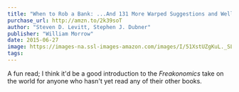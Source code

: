 ```yaml
---
title: "When to Rob a Bank: ...And 131 More Warped Suggestions and Well-Intended Rants"
purchase_url: http://amzn.to/2k39soT
author: "Steven D. Levitt, Stephen J. Dubner"
publisher: "William Morrow"
date: 2015-06-27
image: https://images-na.ssl-images-amazon.com/images/I/51XstUZgKuL._SL75_.jpg
tags:
---
```


A fun read; I think it'd be a good introduction to the *Freakonomics* take on the world for anyone who hasn't yet read any of their other books.
